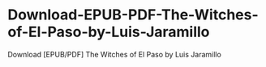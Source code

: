 # Download-EPUB-PDF-The-Witches-of-El-Paso-by-Luis-Jaramillo
Download [EPUB/PDF] The Witches of El Paso by Luis Jaramillo
